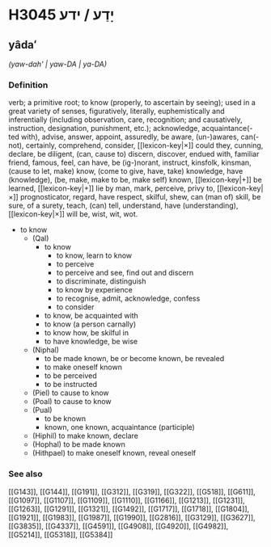 # H3045 יָדַע / ידע

## yâdaʻ

_(yaw-dah' | yaw-DA | ya-DA)_

### Definition

verb; a primitive root; to know (properly, to ascertain by seeing); used in a great variety of senses, figuratively, literally, euphemistically and inferentially (including observation, care, recognition; and causatively, instruction, designation, punishment, etc.); acknowledge, acquaintance(-ted with), advise, answer, appoint, assuredly, be aware, (un-)awares, can(-not), certainly, comprehend, consider, [[lexicon-key|×]] could they, cunning, declare, be diligent, (can, cause to) discern, discover, endued with, familiar friend, famous, feel, can have, be (ig-)norant, instruct, kinsfolk, kinsman, (cause to let, make) know, (come to give, have, take) knowledge, have (knowledge), (be, make, make to be, make self) known, [[lexicon-key|+]] be learned, [[lexicon-key|+]] lie by man, mark, perceive, privy to, [[lexicon-key|×]] prognosticator, regard, have respect, skilful, shew, can (man of) skill, be sure, of a surety, teach, (can) tell, understand, have (understanding), [[lexicon-key|×]] will be, wist, wit, wot.

- to know
    - (Qal)
        - to know
            - to know, learn to know
            - to perceive
            - to perceive and see, find out and discern
            - to discriminate, distinguish
            - to know by experience
            - to recognise, admit, acknowledge, confess
            - to consider
        - to know, be acquainted with
        - to know (a person carnally)
        - to know how, be skilful in
        - to have knowledge, be wise
    - (Niphal)
        - to be made known, be or become known, be revealed
        - to make oneself known
        - to be perceived
        - to be instructed
    - (Piel) to cause to know
    - (Poal) to cause to know
    - (Pual)
        - to be known
        - known, one known, acquaintance (participle)
    - (Hiphil) to make known, declare
    - (Hophal) to be made known
    - (Hithpael) to make oneself known, reveal oneself
### See also

[[G143]], [[G144]], [[G191]], [[G312]], [[G319]], [[G322]], [[G518]], [[G611]], [[G1097]], [[G1107]], [[G1109]], [[G1110]], [[G1166]], [[G1213]], [[G1231]], [[G1263]], [[G1291]], [[G1321]], [[G1492]], [[G1717]], [[G1718]], [[G1804]], [[G1921]], [[G1983]], [[G1987]], [[G1990]], [[G2816]], [[G3129]], [[G3627]], [[G3835]], [[G4337]], [[G4591]], [[G4908]], [[G4920]], [[G4982]], [[G5214]], [[G5318]], [[G5384]]

